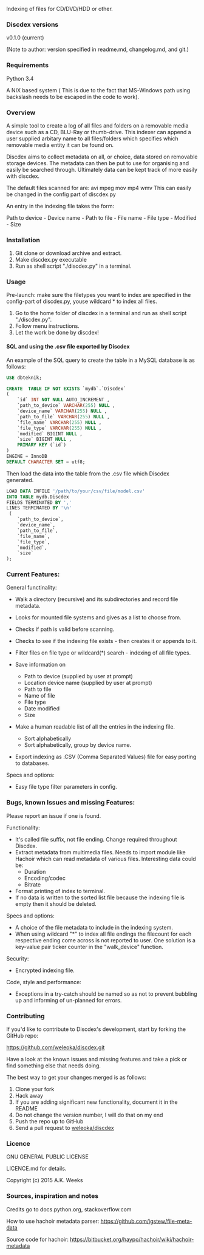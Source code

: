 Indexing of files for CD/DVD/HDD or other.



### Discdex versions
v0.1.0 (current)

(Note to author: version specified in readme.md, changelog.md, and git.)



### Requirements
Python 3.4

A NIX based system ( This is due to the fact that MS-Windows path using backslash needs to be escaped in the code to work).



### Overview
A simple tool to create a log of all files and folders on a removable media device such as a CD, BLU-Ray or thumb-drive. This indexer can append a user supplied arbitary name to all files/folders which specifies which removable media entity it can be found on.

Discdex aims to collect metadata on all, or choice, data stored on removable storage devices. The metadata can then be put to use for organising and easily be searched through. Ultimately data can be kept track of more easily with discdex.

The default files scanned for are: avi mpeg mov mp4 wmv
This can easily be changed in the config part of discdex.py

An entry in the indexing file takes the form:

Path to device - Device name - Path to file - File name - File type - Modified - Size



### Installation
1. Git clone or download archive and extract.
2. Make discdex.py executable
3. Run as shell script "./discdex.py" in a terminal.



### Usage
Pre-launch: make sure the filetypes you want to index are specified in the config-part of discdex.py, youse wildcard * to index all files.

1. Go to the home folder of discdex in a terminal and run as shell script "./discdex.py".
2. Follow menu instructions.
3. Let the work be done by discdex!


#### SQL and using the .csv file exported by Discdex
An example of the SQL query to create the table in a MySQL database is as follows:

```SQL
USE dbteknik;

CREATE  TABLE IF NOT EXISTS `mydb`.`Discdex`
(
    `id` INT NOT NULL AUTO_INCREMENT ,
    `path_to_device` VARCHAR(255) NULL ,
    `device_name` VARCHAR(255) NULL ,
    `path_to_file` VARCHAR(255) NULL ,
    `file_name` VARCHAR(255) NULL ,
    `file_type` VARCHAR(255) NULL ,
    `modified` BIGINT NULL ,
    `size` BIGINT NULL ,
    PRIMARY KEY (`id`)
)
ENGINE = InnoDB
DEFAULT CHARACTER SET = utf8;
```

Then load the data into the table from the .csv file which Discdex generated.

```SQL
LOAD DATA INFILE '/path/to/your/csv/file/model.csv'
INTO TABLE mydb.Discdex
FIELDS TERMINATED BY ','
LINES TERMINATED BY '\n'
 (
    `path_to_device`,
    `device_name`,
    `path_to_file`,
    `file_name`,
    `file_type`,
    `modified`,
    `size`
);
```

### Current Features:
General functinality:

* Walk a directory (recursive) and its subdirectories and record file metadata.
* Looks for mounted file systems and gives as a list to choose from.
* Checks if path is valid before scanning.
* Checks to see if the indexing file exists - then creates it or appends to it.
* Filter files on file type or wildcard(*) search - indexing of all file types.
* Save information on
    - Path to device (supplied by user at prompt)
    - Location device name (supplied by user at prompt)
    - Path to file
    - Name of file
    - File type
    - Date modified
    - Size

* Make a human readable list of all the entries in the indexing file.
    - Sort alphabetically
    - Sort alphabetically, group by device name.

* Export indexing as .CSV (Comma Separated Values) file for easy porting to databases.

Specs and options:

* Easy file type filter parameters in config.



### Bugs, known Issues and missing Features:

Please report an issue if one is found.

Functionality:

* It's called file suffix, not file ending. Change required throughout Discdex.
* Extract metadata from multimedia files. Needs to import module like Hachoir which can read metadata of various files. Interesting data could be:
	- Duration
	- Encoding/codec
	- Bitrate
* Format printing of index to terminal.
* If no data is written to the sorted list file because the indexing file is empty then it should be deleted.

Specs and options:

* A choice of the file metadata to include in the indexing system.
* When using wildcard "*" to index all file endings the filecount for each respective ending come across is not reported to user. One solution is a key-value pair ticker counter in the "walk_device" function.

Security:

* Encrypted indexing file.

Code, style and performance:

* Exceptions in a try-catch should be named so as not to prevent bubbling up and informing of un-planned for errors.



### Contributing

If you'd like to contribute to Discdex's development, start by forking the GitHub repo:

https://github.com/weleoka/discdex.git

Have a look at the known issues and missing features and take a pick or find something else that needs doing.

The best way to get your changes merged is as follows:

1. Clone your fork
2. Hack away
3. If you are adding significant new functionality, document it in the README
4. Do not change the version number, I will do that on my end
5. Push the repo up to GitHub
6. Send a pull request to [weleoka/discdex](https://github.com/weleoka/discdex)



### Licence

GNU GENERAL PUBLIC LICENSE

LICENCE.md for details.

Copyright (c) 2015 A.K. Weeks



### Sources, inspiration and notes
Credits go to docs.python.org, stackoverflow.com

How to use hachoir metadata parser:
https://github.com/jgstew/file-meta-data

Source code for hachoir:
https://bitbucket.org/haypo/hachoir/wiki/hachoir-metadata



